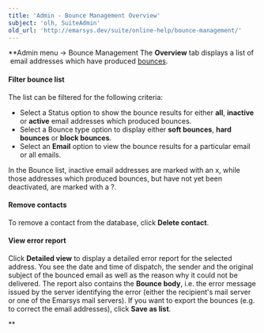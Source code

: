 ```yaml
---
title: 'Admin - Bounce Management Overview'
subject: 'olh, SuiteAdmin'
old_url: 'http://emarsys.dev/suite/online-help/bounce-management/'
---
```


**Admin menu -> Bounce Management The **Overview** tab displays a list of  email addresses which have produced [bounces](/olh/about-bounces.md "Admin – About Bounces").

#### Filter bounce list

 The list can be filtered for the following criteria:

- Select a Status option to show the bounce results for either **all**, **inactive** or **active** email addresses which produced bounces.
- Select a Bounce type option to display either **soft bounces**, **hard bounces** or **block bounces**.
- Select an **Email** option to view the bounce results for a particular email or all emails.

 In the Bounce list, inactive email addresses are marked with an x, while those addresses which produced bounces, but have not yet been deactivated, are marked with a ?.

#### Remove contacts

 To remove a contact from the database, click **Delete contact**.

#### View error report

 Click **Detailed view** to display a detailed error report for the selected address. You see the date and time of dispatch, the sender and the original subject of the bounced email as well as the reason why it could not be delivered. The report also contains the **Bounce body**, i.e. the error message issued by the server identifying the error (either the recipient's mail server or one of the Emarsys mail servers). If you want to export the bounces (e.g. to correct the email addresses), click **Save as list**.

**